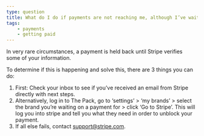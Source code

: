 ```yaml
---
type: question
title: What do I do if payments are not reaching me, although I’ve waited long enough? 
tags:
    - payments
    - getting paid
---
```


In very rare circumstances, a payment is held back until Stripe verifies some of your information.

To determine if this is happening and solve this, there are 3 things you can do:

1. First: Check your inbox to see if you’ve received an email from Stripe directly with next steps.
2. Alternatively, log in to The Pack, go to ‘settings’ > ‘my brands’ > select the brand you’re waiting on a payment for > click ‘Go to Stripe’. This will log you into stripe and tell you what they need in order to unblock your payment.
3. If all else fails, contact [support@stripe.com](mailto:support@stripe.com).
